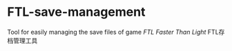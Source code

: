# FTL-save-management
Tool for easily managing the save files of game _FTL Faster Than Light_
FTL存档管理工具
